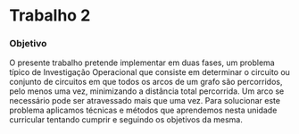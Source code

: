 # Trabalho 2

### Objetivo
O presente trabalho pretende implementar em duas fases, um problema típico de Investigação Operacional que consiste em determinar o circuito ou conjunto de circuitos em que todos os arcos de um grafo são percorridos, pelo menos uma vez, minimizando a distância total percorrida. Um arco se necessário pode ser atravessado mais que uma vez. Para solucionar este problema aplicamos técnicas e métodos que aprendemos nesta unidade curricular tentando cumprir e seguindo os objetivos da mesma.